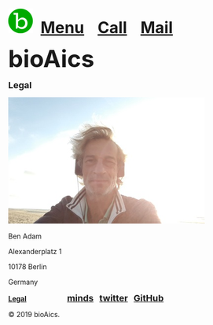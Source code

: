 <a href="https://bioaics.github.io"><img src="/bioAics-Logo-50.png" ></a>&nbsp;&nbsp;&nbsp;&nbsp;<strong><font size="6"><a href="https://bioaics.github.io/menu">Menu</a></font></strong>&nbsp;&nbsp;&nbsp;&nbsp;&nbsp;&nbsp;
<strong><font size="6"><a href="tel:+31685842325">Call</a></font></strong>&nbsp;&nbsp;&nbsp;&nbsp;&nbsp;&nbsp;
<strong><font size="6"><a href="mailto:bioaics.x@gmail.com">Mail</a></font></strong>

<p><strong><font size="7">bioAics</font></strong><p>
<p><strong><font size="4">Legal</font></strong></P>
<img src="/Ben Adam w400.jpg" >
<p>Ben Adam</P>
<p>Alexanderplatz 1</P>
<p>10178 Berlin</P>
<p>Germany</P>

<p><strong><a href="https://bioaics.github.io/legal">Legal</a></strong>&nbsp;&nbsp;&nbsp;&nbsp;&nbsp;&nbsp;&nbsp;&nbsp;&nbsp;&nbsp;&nbsp;&nbsp;&nbsp;&nbsp;&nbsp;&nbsp;&nbsp;&nbsp;&nbsp;&nbsp;&nbsp;<strong><font size="4"><a href="https://www.minds.com/bioaics" target="_blank">minds</a></font></strong>&nbsp;&nbsp;&nbsp;<strong><font size="4"><a href="https://twitter.com/bioAics" target="_blank">twitter</a></font></strong>&nbsp;&nbsp;&nbsp;<strong><font size="4"><a href="https://github.com/bioaics" target="_blank">GitHub</a></font></strong></P>
© 2019 bioAics.
